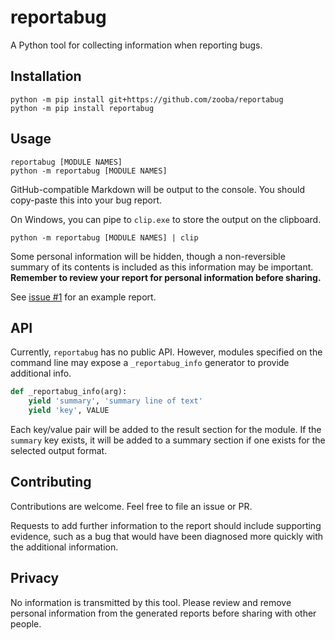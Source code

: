 # reportabug
A Python tool for collecting information when reporting bugs.

## Installation

```
python -m pip install git+https://github.com/zooba/reportabug
python -m pip install reportabug
```

## Usage

```
reportabug [MODULE NAMES]
python -m reportabug [MODULE NAMES]
```

GitHub-compatible Markdown will be output to the console. You should copy-paste this
into your bug report.

On Windows, you can pipe to `clip.exe` to store the output on the clipboard.

```
python -m reportabug [MODULE NAMES] | clip
```

Some personal information will be hidden, though a non-reversible summary of its contents is included as this information may be important. **Remember to review your report for personal information before sharing.**

See [issue #1](https://github.com/zooba/reportabug/issues/1) for an example report.

## API

Currently, `reportabug` has no public API. However, modules specified on the command line may expose a `_reportabug_info` generator to provide additional info.

```python
def _reportabug_info(arg):
    yield 'summary', 'summary line of text'
    yield 'key', VALUE
```

Each key/value pair will be added to the result section for the module. If the `summary` key exists, it will be added to a summary section if one exists for the selected output format.

## Contributing

Contributions are welcome. Feel free to file an issue or PR.

Requests to add further information to the report should include supporting evidence, such as a bug that would have been diagnosed more quickly with the additional information.

## Privacy

No information is transmitted by this tool. Please review and remove personal information from the generated reports before sharing with other people.
